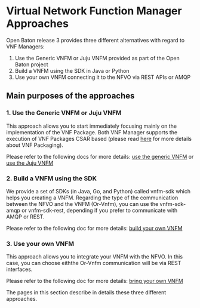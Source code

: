 # Virtual Network Function Manager Approaches

Open Baton release 3 provides three different alternatives with regard to VNF Managers:  

1. Use the Generic VNFM or Juju VNFM provided as part of the Open Baton project
2. Build a VNFM using the SDK in Java or Python
3. Use your own VNFM connecting it to the NFVO via REST APIs or AMQP

## Main purposes of the approaches

### 1. Use the Generic VNFM or Juju VNFM 

This approach allows you to start immediately focusing mainly on the implementation of the VNF Package. Both VNF Manager supports the execution of VNF Packages CSAR based (please read [here][tosca-csar] for more details about VNF Packaging). 

Please refer to the following docs for more details: [use the generic VNFM][generic] or [use the Juju VNFM][juju]

### 2. Build a VNFM using the SDK

We provide a set of SDKs (in Java, Go, and Python) called vnfm-sdk which helps you creating a VNFM.
Regarding the type of the communication between the NFVO and the VNFM (Or-Vnfm), you can use the vnfm-sdk-amqp or vnfm-sdk-rest, depending if you prefer to communicate with AMQP or REST.

Please refer to the following doc for more details: [build your own VNFM][vnfm-how-to]

### 3. Use your own VNFM

This approach allows you to integrate your VNFM with the NFVO. In this case, you can choose eiththe Or-Vnfm communication will be via REST interfaces.

Please refer to the following doc for more details: [bring your own VNFM][vnfm-rest]


The pages in this section describe in details these three different approaches.

[generic]: vnfm-generic
[juju]: vnfm-juju
[vnfm-how-to]: vnfm-how-to-write
[vnfm-rest]: vnfm-vendor-specific
[tosca-csar]: tosca-CSAR-onboarding
